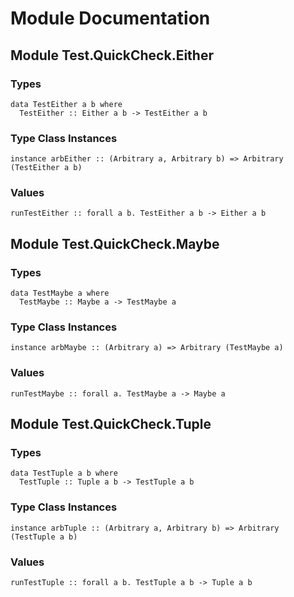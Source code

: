 # Module Documentation

## Module Test.QuickCheck.Either

### Types

    data TestEither a b where
      TestEither :: Either a b -> TestEither a b


### Type Class Instances

    instance arbEither :: (Arbitrary a, Arbitrary b) => Arbitrary (TestEither a b)


### Values

    runTestEither :: forall a b. TestEither a b -> Either a b


## Module Test.QuickCheck.Maybe

### Types

    data TestMaybe a where
      TestMaybe :: Maybe a -> TestMaybe a


### Type Class Instances

    instance arbMaybe :: (Arbitrary a) => Arbitrary (TestMaybe a)


### Values

    runTestMaybe :: forall a. TestMaybe a -> Maybe a


## Module Test.QuickCheck.Tuple

### Types

    data TestTuple a b where
      TestTuple :: Tuple a b -> TestTuple a b


### Type Class Instances

    instance arbTuple :: (Arbitrary a, Arbitrary b) => Arbitrary (TestTuple a b)


### Values

    runTestTuple :: forall a b. TestTuple a b -> Tuple a b



